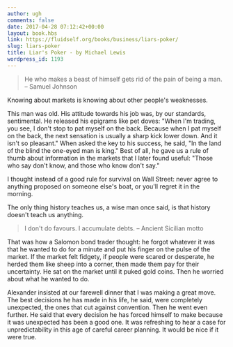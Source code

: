 ```yaml
---
author: ugh
comments: false
date: 2017-04-28 07:12:42+00:00
layout: book.hbs
link: https://fluidself.org/books/business/liars-poker/
slug: liars-poker
title: Liar's Poker - by Michael Lewis
wordpress_id: 1193
---
```


<blockquote>He who makes a beast of himself gets rid of the pain of being a man.
– Samuel Johnson</blockquote>

Knowing about markets is knowing about other people's weaknesses.

This man was old. His attitude towards his job was, by our standards, sentimental. He released his epigrams like pet doves: "When I'm trading, you see, I don't stop to pat myself on the back. Because when I pat myself on the back, the next sensation is usually a sharp kick lower down. And it isn't so pleasant." When asked the key to his success, he said, "In the land of the blind the one-eyed man is king." Best of all, he gave us a rule of thumb about information in the markets that I later found useful: "Those who say don't know, and those who know don't say."

I thought instead of a good rule for survival on Wall Street: never agree to anything proposed on someone else's boat, or you'll regret it in the morning.

The only thing history teaches us, a wise man once said, is that history doesn't teach us anything.

<blockquote>I don't do favours. I accumulate debts.
– Ancient Sicilian motto</blockquote>

That was how a Salomon bond trader thought: he forgot whatever it was that he wanted to do for a minute and put his finger on the pulse of the market. If the market felt fidgety, if people were scared or desperate, he herded them like sheep into a corner, then made them pay for their uncertainty. He sat on the market until it puked gold coins. Then he worried about what he wanted to do.

Alexander insisted at our farewell dinner that I was making a great move. The best decisions he has made in his life, he said, were completely unexpected, the ones that cut against convention. Then he went even further. He said that every decision he has forced himself to make because it was unexpected has been a good one. It was refreshing to hear a case for unpredictability in this age of careful career planning. It would be nice if it were true.
